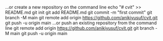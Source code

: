 …or create a new repository on the command line
echo "# cvit" >> README.md
git init
git add README.md
git commit -m "first commit"
git branch -M main
git remote add origin https://github.com/anikiyusuf/cvit.git
git push -u origin main
…or push an existing repository from the command line
git remote add origin https://github.com/anikiyusuf/cvit.git
git branch -M main
git push -u origin main



